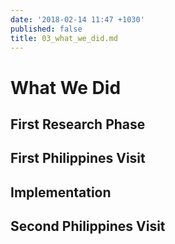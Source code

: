 ```yaml
---
date: '2018-02-14 11:47 +1030'
published: false
title: 03_what_we_did.md
---
```

# What We Did

## First Research Phase

## First Philippines Visit

## Implementation

## Second Philippines Visit 

